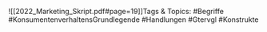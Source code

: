 
![[2022_Marketing_Skript.pdf#page=19]]Tags & Topics:
   #Begriffe
   #KonsumentenverhaltensGrundlegende
   #Handlungen
   #Gtervgl
   #Konstrukte